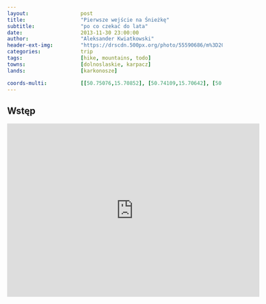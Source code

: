 ```yaml
---
layout:                 post
title:                  "Pierwsze wejście na Śnieżkę"
subtitle:               "po co czekać do lata"
date:                   2013-11-30 23:00:00
author:                 "Aleksander Kwiatkowski"
header-ext-img:         "https://drscdn.500px.org/photo/55590686/m%3D2048/c78578fb07a2484e09de6017b2b568fb"
categories:             trip
tags:                   [hike, mountains, todo]
towns:                  [dolnoslaskie, karpacz]
lands:                  [karkonosze]

coords-multi:           [[50.75076,15.70852], [50.74109,15.70642], [50.73615,15.73457], [50.73599,15.74010], [50.73927,15.72869], [50.73425,15.69740], [50.74120,15.70225], [50.74145,15.70607]] 
---
```


Wstęp
-----

<iframe height='405' width='590' frameborder='0' allowtransparency='true' scrolling='no' src='https://www.strava.com/activities/334968071/embed/34e651418339d572833921993c62e343b84966f7'></iframe>

